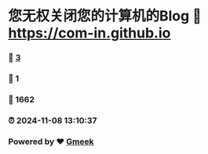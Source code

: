# 您无权关闭您的计算机的Blog :link: https://com-in.github.io 
### :page_facing_up: [3](https://com-in.github.io/tag.html) 
### :speech_balloon: 1 
### :hibiscus: 1662 
### :alarm_clock: 2024-11-08 13:10:37 
### Powered by :heart: [Gmeek](https://github.com/Meekdai/Gmeek)

